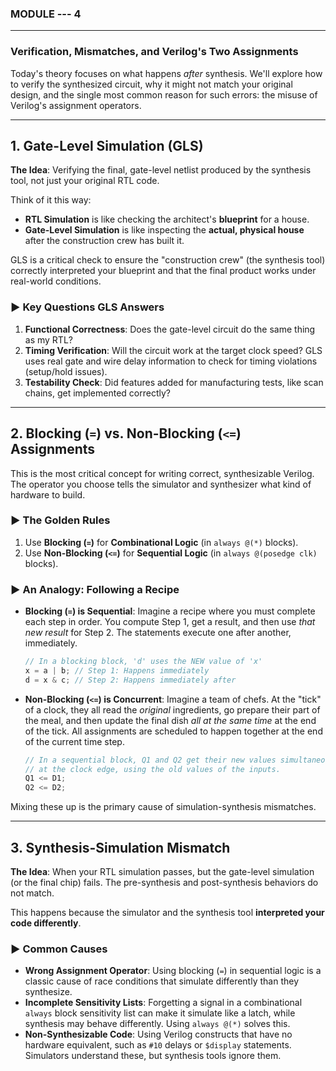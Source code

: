 ###  MODULE --- 4
------

### Verification, Mismatches, and Verilog's Two Assignments

Today's theory focuses on what happens *after* synthesis. We'll explore how to verify the synthesized circuit, why it might not match your original design, and the single most common reason for such errors: the misuse of Verilog's assignment operators.

---

## 1. Gate-Level Simulation (GLS)

**The Idea**: Verifying the final, gate-level netlist produced by the synthesis tool, not just your original RTL code.

Think of it this way:
* **RTL Simulation** is like checking the architect's **blueprint** for a house.
* **Gate-Level Simulation** is like inspecting the **actual, physical house** after the construction crew has built it.

GLS is a critical check to ensure the "construction crew" (the synthesis tool) correctly interpreted your blueprint and that the final product works under real-world conditions.

### ► Key Questions GLS Answers

1.  **Functional Correctness**: Does the gate-level circuit do the same thing as my RTL?
2.  **Timing Verification**: Will the circuit work at the target clock speed? GLS uses real gate and wire delay information to check for timing violations (setup/hold issues).
3.  **Testability Check**: Did features added for manufacturing tests, like scan chains, get implemented correctly?

---

## 2. Blocking (`=`) vs. Non-Blocking (`<=`) Assignments

This is the most critical concept for writing correct, synthesizable Verilog. The operator you choose tells the simulator and synthesizer what kind of hardware to build.

### ► The Golden Rules
1.  Use **Blocking (`=`)** for **Combinational Logic** (in `always @(*)` blocks).
2.  Use **Non-Blocking (`<=`)** for **Sequential Logic** (in `always @(posedge clk)` blocks).

### ► An Analogy: Following a Recipe

* **Blocking (`=`) is Sequential**: Imagine a recipe where you must complete each step in order. You compute Step 1, get a result, and then use *that new result* for Step 2. The statements execute one after another, immediately.
    ```verilog
    // In a blocking block, 'd' uses the NEW value of 'x'
    x = a | b; // Step 1: Happens immediately
    d = x & c; // Step 2: Happens immediately after
    ```

* **Non-Blocking (`<=`) is Concurrent**: Imagine a team of chefs. At the "tick" of a clock, they all read the *original* ingredients, go prepare their part of the meal, and then update the final dish *all at the same time* at the end of the tick. All assignments are scheduled to happen together at the end of the current time step.
    ```verilog
    // In a sequential block, Q1 and Q2 get their new values simultaneously
    // at the clock edge, using the old values of the inputs.
    Q1 <= D1;
    Q2 <= D2;
    ```

Mixing these up is the primary cause of simulation-synthesis mismatches.

---

## 3. Synthesis-Simulation Mismatch

**The Idea**: When your RTL simulation passes, but the gate-level simulation (or the final chip) fails. The pre-synthesis and post-synthesis behaviors do not match.

This happens because the simulator and the synthesis tool **interpreted your code differently**.

### ► Common Causes

* **Wrong Assignment Operator**: Using blocking (`=`) in sequential logic is a classic cause of race conditions that simulate differently than they synthesize.
* **Incomplete Sensitivity Lists**: Forgetting a signal in a combinational `always` block sensitivity list can make it simulate like a latch, while synthesis may behave differently. Using `always @(*)` solves this.
* **Non-Synthesizable Code**: Using Verilog constructs that have no hardware equivalent, such as `#10` delays or `$display` statements. Simulators understand these, but synthesis tools ignore them.

